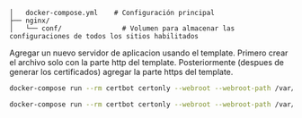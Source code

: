 ```
│   docker-compose.yml    # Configuración principal
├── nginx/
│   └── conf/               # Volumen para almacenar las configuraciones de todos los sitios habilitados
```


Agregar un nuevo servidor de aplicacion usando el template.
Primero crear el archivo solo con la parte http del template.
Posteriormente (despues de generar los certificados) agregar la parte https del template.

```bash
docker-compose run --rm certbot certonly --webroot --webroot-path /var/www/certbot/ --dry-run -d [domain-name]
```


```bash
docker-compose run --rm certbot certonly --webroot --webroot-path /var/www/certbot/ -d [domain-name]
```
